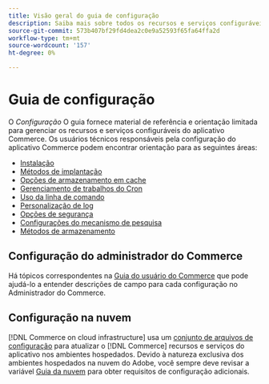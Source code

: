 ```yaml
---
title: Visão geral do guia de configuração
description: Saiba mais sobre todos os recursos e serviços configuráveis para seu aplicativo Adobe Commerce ou Magento Open Source.
source-git-commit: 573b407bf29fd4dea2c0e9a52593f65fa64ffa2d
workflow-type: tm+mt
source-wordcount: '157'
ht-degree: 0%

---
```



# Guia de configuração

O _Configuração_ O guia fornece material de referência e orientação limitada para gerenciar os recursos e serviços configuráveis do aplicativo Commerce. Os usuários técnicos responsáveis pela configuração do aplicativo Commerce podem encontrar orientação para as seguintes áreas:

- [Instalação](../configuration/bootstrap/initialization.md)
- [Métodos de implantação](../configuration/deployment/overview.md)
- [Opções de armazenamento em cache](../configuration/cache/caching-overview.md)
- [Gerenciamento de trabalhos do Cron](../configuration/cron/custom-cron.md)
- [Uso da linha de comando](../configuration/cli/config-cli.md)
- [Personalização de log](../configuration/logs/custom-logging.md)
- [Opções de segurança](../configuration/security/overview.md)
- [Configurações do mecanismo de pesquisa](../configuration/search/configure-search-engine.md)
- [Métodos de armazenamento](../configuration/storage/memcached.md)

## Configuração do administrador do Commerce

Há tópicos correspondentes na [Guia do usuário do Commerce](https://docs.magento.com/user-guide/stores/configuration.html) que pode ajudá-lo a entender descrições de campo para cada configuração no Administrador do Commerce.

## Configuração na nuvem

[!DNL Commerce on cloud infrastructure] usa um [conjunto de arquivos de configuração](https://devdocs.magento.com/cloud/env/environments.html) para atualizar o [!DNL Commerce] recursos e serviços do aplicativo nos ambientes hospedados. Devido à natureza exclusiva dos ambientes hospedados na nuvem do Adobe, você sempre deve revisar a variável [Guia da nuvem](https://devdocs.magento.com/cloud/bk-cloud.html) para obter requisitos de configuração adicionais.

